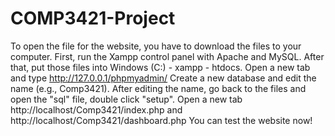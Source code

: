 # COMP3421-Project
To open the file for the website, you have to download the files to your computer.
First, run the Xampp control panel with Apache and MySQL.
After that, put those files into Windows (C:) - xampp - htdocs.
Open a new tab and type http://127.0.0.1/phpmyadmin/
Create a new database and edit the name (e.g., Comp3421).
After editing the name, go back to the files and open the "sql" file, double click "setup".
Open a new tab http://localhost/Comp3421/index.php and http://localhost/Comp3421/dashboard.php
You can test the website now!

